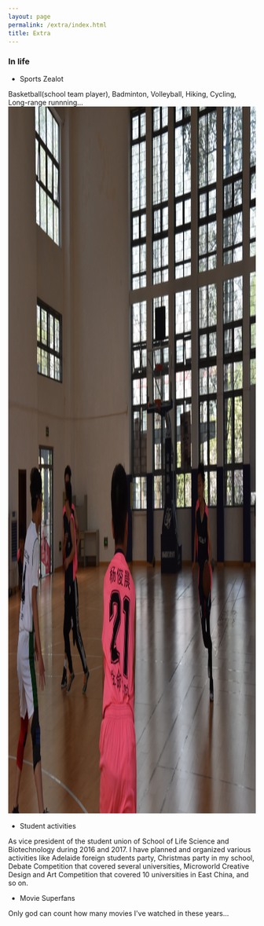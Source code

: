 ```yaml
---
layout: page
permalink: /extra/index.html
title: Extra
---
```

### In life

- Sports Zealot

Basketball(school team player), Badminton, Volleyball, Hiking, Cycling, Long-range runnning...
<img src="/images/bas.JPG" class="floatpic" width="1080" height="1440">

- Student activities

As vice president of the student union of School of Life Science and Biotechnology during 2016 and 2017. I have planned and organized various activities like Adelaide foreign students party, Christmas party in my school, Debate Competition that covered several universities, Microworld Creative Design and Art Competition that covered 10 universities in East China, and so on.

- Movie Superfans

Only god can count how many movies I've watched in these years...
